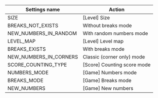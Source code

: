 | Settings name | Action |
|---------------|--------|
| SIZE | [Level] Size |
| BREAKS_NOT_EXISTS | Without breaks mode |
| NEW_NUMBERS_IN_RANDOM | With random numbers mode |
| LEVEL_MAP | [Level] Level map |
| BREAKS_EXISTS | With breaks mode |
| NEW_NUMBERS_IN_CORNERS | Classic (corner only) mode |
| SCORE_COUNTING_TYPE | [Score] Counting score mode |
| NUMBERS_MODE | [Game] Numbers mode |
| BREAKS_MODE | [Game] Breaks mode |
| NEW_NUMBERS | [Game] New numbers |
